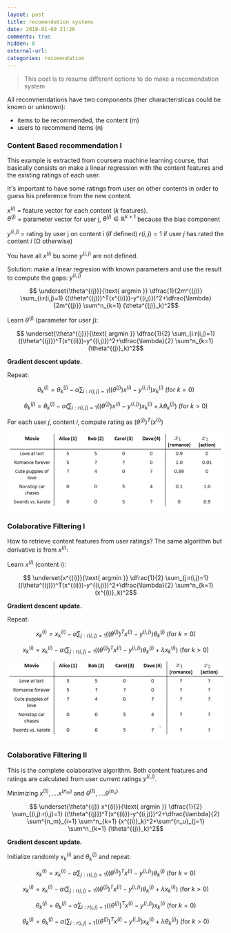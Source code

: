 ```yaml
---
layout: post
title: recomendation systems
date: 2018-01-09 21:26
comments: true
hidden: 0
external-url:
categories: recomendation
---
```


> This post is to resume different options to do make a recomendation system

All recommendations have two components (ther characteristicas could be known or unknown):
- items to be recommended, the content (m)
- users to recommend items (n)

### Content Based recommendation I

This example is extracted from coursera machine learning course, that basically consists on make a linear regression with the content features and the existing ratings of each user.

It's important to have some ratings from user on other contents in order to guess his preference from the new content.

$x^{(i)}$ = feature vector for each content ($k$ features).  
$\theta^{(j)}$ = parameter vector for user j, $\theta^{(j)} \in \mathbb{R}^{k+1}$ because the bias component

$y^{(i,j)}$ = rating by user j on content i (if defined)
$r(i,j) = 1$  if user $j$ has rated the content $i$ (O otherwise)  


You have all $x^{(i)}$ bu some $y^{(i,j)}$ are not defined.  

Solution: make a linear regresion with known parameters and use the result to compute the gaps: $y^{(i,j)}$  

$$ \underset{\theta^{(j)}}{\text{ argmin }} \dfrac{1}{2m^{(j)}} \sum_{i:r(i,j)=1} ((\theta^{(j)})^T(x^{(i)})-y^{(i,j)})^2+\dfrac{\lambda}{2m^{(j)}} \sum^n_{k=1} (\theta^{(j)}_k)^2$$

Learn $\theta^{(j)}$ (parameter for user j):

$$ \underset{\theta^{(j)}}{\text{ argmin }} \dfrac{1}{2} \sum_{i:r(i,j)=1} ((\theta^{(j)})^T(x^{(i)})-y^{(i,j)})^2+\dfrac{\lambda}{2} \sum^n_{k=1} (\theta^{(j)}_k)^2$$

**Gradient descent update.** 

Repeat:

$$\theta^{(j)}_k = \theta^{(j)}_k - \alpha \sum_{i:r(i,j)=1} ((\theta^{(j)})x^{(i)}-y^{(i,j)})x^{(i)}_k \text{ (for $k=0$)}$$

$$\theta^{(j)}_k = \theta^{(j)}_k - \alpha \Biggl(\sum_{i:r(i,j)=1} ((\theta^{(j)})x^{(i)}-y^{(i,j)})x^{(i)}_k + \lambda \theta^{(j)}_k\Biggl) \text{ (for $k>0$)}$$

For each user $j$, content $i$, compute rating as $(\theta^{(j)})^T(x^{(i)})$

![Example colaborative Filtering 1](/assets/exampleColaborativeFiltering1.png)

### Colaborative Filtering I

How to retrieve content features from user ratings? The same algorithm but derivative is from $x^{(i)}$:  

Learn $x^{(i)}$ (content i):

$$ \underset{x^{(i)}}{\text{ argmin }} \dfrac{1}{2} \sum_{j:r(i,j)=1} ((\theta^{(j)})^T(x^{(i)})-y^{(i,j)})^2+\dfrac{\lambda}{2} \sum^n_{k=1} (x^{(i)}_k)^2$$

**Gradient descent update.** 

Repeat:

$$x^{(i)}_k = x^{(i)}_k - \alpha \sum_{j:r(i,j)=1} ((\theta^{(j)})^Tx^{(i)}-y^{(i,j)})\theta^{(j)}_k \text{ (for $k=0$)}$$

$$x^{(i)}_k = x^{(i)}_k - \alpha \Biggl(\sum_{j:r(i,j)=1} ((\theta^{(j)})^Tx^{(i)}-y^{(i,j)})\theta^{(j)}_k + \lambda x^{(i)}_k\Biggl) \text{ (for $k>0$)}$$

![Example colaborative Filtering 2](/assets/exampleColaborativeFiltering2.png)

### Colaborative Filtering II

This is the complete colaborative algorithm. Both content features and ratings are calculated from user current ratings $y^{(i,j)}$.


Minimizing $x^{(1)},....x^{(n_m)} \text{ and }\theta^{(1)},....\theta^{(n_u)}$

$$ \underset{\theta^{(j)} x^{(i)}}{\text{ argmin }} \dfrac{1}{2} \sum_{(i,j):r(i,j)=1} ((\theta^{(j)})^T(x^{(i)})-y^{(i,j)})^2+\dfrac{\lambda}{2} \sum^{n_m}_{i=1} \sum^n_{k=1} (x^{(i)}_k)^2+\sum^{n_u}_{j=1} \sum^n_{k=1} (\theta^{(j)}_k)^2$$

**Gradient descent update.** 

Initialize randomly $x^{(i)}_k$ and $\theta^{(j)}_k$ and repeat:

$$x^{(i)}_k = x^{(i)}_k - \alpha \sum_{j:r(i,j)=1} ((\theta^{(j)})^Tx^{(i)}-y^{(i,j)})\theta^{(j)}_k \text{ (for $k=0$)}$$

$$x^{(i)}_k = x^{(i)}_k - \alpha \Biggl(\sum_{j:r(i,j)=1} ((\theta^{(j)})^Tx^{(i)}-y^{(i,j)})\theta^{(j)}_k + \lambda x^{(i)}_k\Biggl) \text{ (for $k>0$)}$$

$$\theta^{(j)}_k = \theta^{(j)}_k - \alpha \sum_{i:r(i,j)=1} ((\theta^{(j)})^Tx^{(i)}-y^{(i,j)})x^{(i)}_k \text{ (for $k=0$)}$$

$$\theta^{(j)}_k = \theta^{(j)}_k - \alpha \Biggl(\sum_{i:r(i,j)=1} ((\theta^{(j)})^Tx^{(i)}-y^{(i,j)})x^{(i)}_k + \lambda \theta^{(j)}_k\Biggl) \text{ (for $k>0$)}$$




